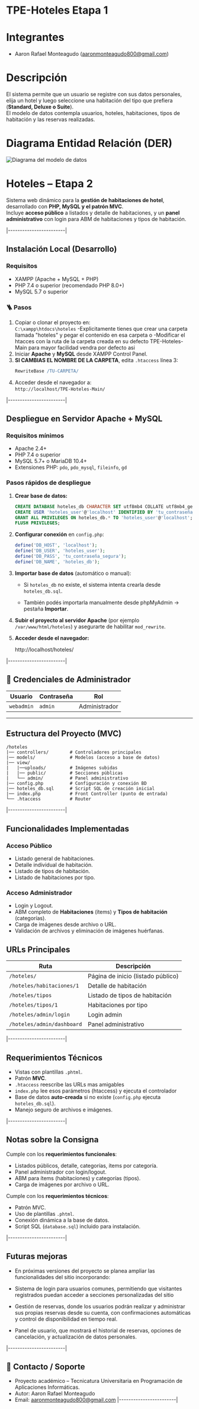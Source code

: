 # TPE-Hoteles Etapa 1

# Integrantes

- Aaron Rafael Monteagudo (aaronmonteagudo800@gmail.com)  

# Descripción
El sistema permite que un usuario se registre con sus datos personales, elija un hotel y luego seleccione una habitación del tipo que prefiera (**Standard, Deluxe o Suite**).  
El modelo de datos contempla usuarios, hoteles, habitaciones, tipos de habitación y las reservas realizadas.

# Diagrama Entidad Relación (DER)

![Diagrama del modelo de datos](Diagrama.jpg)
# Hoteles – Etapa 2

Sistema web dinámico para la **gestión de habitaciones de hotel**, desarrollado con **PHP, MySQL y el patrón MVC**.  
Incluye **acceso público** a listados y detalle de habitaciones, y un **panel administrativo** con login para ABM de habitaciones y tipos de habitación.

|------------------------|

## Instalación Local (Desarrollo)

###  Requisitos
- XAMPP (Apache + MySQL + PHP)
- PHP 7.4 o superior (recomendado PHP 8.0+)
- MySQL 5.7 o superior

### 🪜 Pasos
1. Copiar o clonar el proyecto en:  
   `C:\xampp\htdocs\hoteles`
   -Explicitamente tienes que crear una carpeta llamada "hoteles" y pegar el contenido en esa carpeta
      o
   -Modificar el htacces con la ruta de la carpeta creada en su defecto TPE-Hoteles-Main para mayor facilidad vendra por defecto asi
2. Iniciar **Apache** y **MySQL** desde XAMPP Control Panel.
3. **SI CAMBIAS EL NOMBRE DE LA CARPETA**, edita `.htaccess` línea 3:
   ```apache
   RewriteBase /TU-CARPETA/
   ```
4. Acceder desde el navegador a:  
   `http://localhost/TPE-Hoteles-Main/`

|------------------------|
## Despliegue en Servidor Apache + MySQL

### Requisitos mínimos
- Apache 2.4+
- PHP 7.4 o superior
- MySQL 5.7+ o MariaDB 10.4+
- Extensiones PHP: `pdo`, `pdo_mysql`, `fileinfo`, `gd`

### Pasos rápidos de despliegue
1. **Crear base de datos:**
   ```sql
   CREATE DATABASE hoteles_db CHARACTER SET utf8mb4 COLLATE utf8mb4_general_ci;
   CREATE USER 'hoteles_user'@'localhost' IDENTIFIED BY 'tu_contraseña_segura';
   GRANT ALL PRIVILEGES ON hoteles_db.* TO 'hoteles_user'@'localhost';
   FLUSH PRIVILEGES;
   ```

2. **Configurar conexión** en `config.php`:
   ```php
   define('DB_HOST', 'localhost');
   define('DB_USER', 'hoteles_user');
   define('DB_PASS', 'tu_contraseña_segura');
   define('DB_NAME', 'hoteles_db');
   ```

3. **Importar base de datos** (automático o manual):
   - Si `hoteles_db` no existe, el sistema intenta crearla desde `hoteles_db.sql`.

   - También podés importarla manualmente desde phpMyAdmin → pestaña **Importar**.

4. **Subir el proyecto al servidor Apache** (por ejemplo `/var/www/html/hoteles`) y asegurarte de habilitar `mod_rewrite`.

5. **Acceder desde el navegador:**

   http://localhost/hoteles/
   
|------------------------|

## 🔐 Credenciales de Administrador

| Usuario    | Contraseña |      Rol      |
|------------|------------|---------------|
| `webadmin` |   `admin`  | Administrador |

---

## Estructura del Proyecto (MVC)

```
/hoteles
|── controllers/        # Controladores principales
|── models/             # Modelos (acceso a base de datos)
|── view/
|   |──uploads/         # Imágenes subidas
|   |── public/         # Secciones públicas
|   └── admin/          # Panel administrativo
|── config.php          # Configuración y conexión BD
|── hoteles_db.sql      # Script SQL de creación inicial
|── index.php           # Front Controller (punto de entrada)
└── .htaccess           # Router
```

|------------------------|

## Funcionalidades Implementadas

### Acceso Público
- Listado general de habitaciones.
- Detalle individual de habitación.
- Listado de tipos de habitación.
- Listado de habitaciones por tipo.

### Acceso Administrador
- Login y Logout.
- ABM completo de **Habitaciones** (ítems) y **Tipos de habitación** (categorías).
- Carga de imágenes desde archivo o URL.
- Validación de archivos y eliminación de imágenes huérfanas.


## URLs Principales

| Ruta | Descripción |
|------|--------------|
| `/hoteles/` | Página de inicio (listado público) |
| `/hoteles/habitaciones/1` | Detalle de habitación |
| `/hoteles/tipos` | Listado de tipos de habitación |
| `/hoteles/tipos/1` | Habitaciones por tipo |
| `/hoteles/admin/login` | Login admin |
| `/hoteles/admin/dashboard` | Panel administrativo |

|------------------------|

## Requerimientos Técnicos
- Vistas con plantillas `.phtml`.
- Patrón **MVC**.
- `.htaccess` reescribe las URLs mas amigables
- `index.php` lee esos parámetros (htaccess) y ejecuta el controlador
- Base de datos **auto-creada** si no existe (`config.php` ejecuta `hoteles_db.sql`).
- Manejo seguro de archivos e imágenes.

|------------------------|

## Notas sobre la Consigna

 Cumple con los **requerimientos funcionales**:
- Listados públicos, detalle, categorías, ítems por categoría.  
- Panel administrador con login/logout.  
- ABM para ítems (habitaciones) y categorías (tipos).  
- Carga de imágenes por archivo o URL.  

Cumple con los **requerimientos técnicos**:
- Patrón MVC.  
- Uso de plantillas `.phtml`.  
- Conexión dinámica a la base de datos.  
- Script SQL (`database.sql`) incluido para instalación.  

|------------------------|
## Futuras mejoras

- En próximas versiones del proyecto se planea ampliar las funcionalidades del sitio incorporando:

- Sistema de login para usuarios comunes, permitiendo que visitantes registrados puedan acceder a secciones personalizadas
  del sitio

- Gestión de reservas, donde los usuarios podrán realizar y administrar sus propias reservas desde su cuenta, con
  confirmaciones automáticas y control de disponibilidad en tiempo real.

- Panel de usuario, que mostrará el historial de reservas, opciones de cancelación, y actualización de datos personales.

|------------------------|
## 📧 Contacto / Soporte
- Proyecto académico – Tecnicatura Universitaria en Programación de Aplicaciones Informáticas.  
- Autor: Aaron Rafael Monteagudo 
- Email: aaronmonteagudo800@gmail.com
|------------------------|
